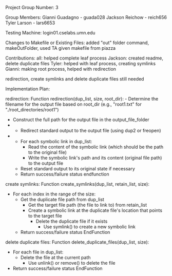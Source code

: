 Project Group Number: 3

Group Members: Gianni Guadagno - guada028 Jackson Reichow - reich656 Tyler Larson - lars6653

Testing Machine: login01.cselabs.umn.edu

Changes to Makefile or Existing Files: 
added "out" folder command, makeOutFolder, used TA given makefile from piazza

Contributions:
all: helped complete leaf process
Jackson: created readme, delete duplicate files
Tyler: helped with leaf process, creating symlinks
Gianni: making root process, helped with redirection

redirection, create symlinks and delete duplicate files still needed

Implementation Plan:

redirection:
Function redirection(dup_list, size, root_dir):
    - Determine the filename for the output file based on root_dir (e.g., "root1.txt" for "./root_directories/root1")
- Construct the full path for the output file in the output_file_folder
- - Redirect standard output to the output file (using dup2 or freopen)
 - - For each symbolic link in dup_list:
        - Read the content of the symbolic link (which should be the path to the original file)
        - Write the symbolic link's path and its content (original file path) to the output file
    - Reset standard output to its original state if necessary
    - Return success/failure status
endfunction


create symlinks:
Function create_symlinks(dup_list, retain_list, size):
- For each index in the range of the size:
  - Get the duplicate file path from dup_list
    - Get the target file path (the file to link to) from retain_list
    - Create a symbolic link at the duplicate file's location that points to the target file
      - Delete the duplicate file if it exists
        - Use symlink() to create a new symbolic link
  - Return success/failure status
EndFunction


delete duplicate files:
Function delete_duplicate_files(dup_list, size):
- For each file in dup_list:
   - Delete the file at the current path
     - Use unlink() or remove() to delete the file
- Return success/failure status
EndFunction

